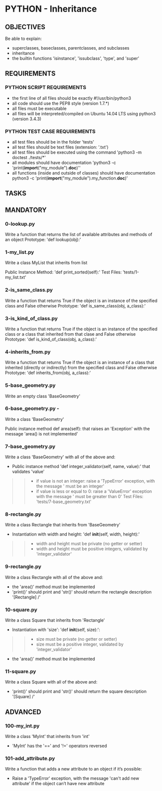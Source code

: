 # PYTHON - Inheritance
## OBJECTIVES
Be able to explain:

* superclasses, baseclasses, parentclasses, and subclasses
* inheritance
* the builtin functions 'isinstance', 'issubclass', 'type', and 'super'

## REQUIREMENTS
### PYTHON SCRIPT REQUIREMENTS
* the first line of all files should be exactly #!/usr/bin/python3
* all code should use the PEP8 style (version 1.7.*)
* all files must be executable
* all files will be interpreted/compiled on Ubuntu 14.04 LTS using python3 (version 3.4.3)

### PYTHON TEST CASE REQUIREMENTS
* all test files should be in the folder 'tests'
* all test files should be text files (extension: '.txt')
* all test files should be executed using the command 'python3 -m doctest ./tests/*'
* all modules should have documentation 'python3 -c 'print(__import__("my_module").__doc__)''
* all functions (inside and outside of classes) should have documentation python3 -c 'print(__import__("my_module").my_function.__doc__)'


## TASKS
## MANDATORY

### 0-lookup.py
Write a function that returns the list of available attributes and methods of an object
Prototype: 'def lookup(obj):'

### 1-my_list.py 
Write a class MyList that inherits from list

Public Instance Method: 'def print_sorted(self):'
Test Files: 'tests/1-my_list.txt'

### 2-is_same_class.py 
Write a function that returns True if the object is an instance of the specified class and False otherwise
Prototype: 'def is_same_class(obj, a_class):'

### 3-is_kind_of_class.py 
Write a function that returns True if the object is an instance of the specified class or a class that inherited from that clase and False otherwise
Prototype: 'def is_kind_of_class(obj, a_class):'

### 4-inherits_from.py 
Write a function that returns True if the object is an instance of a class that inherited (directly or indirectly) from the specified class and False otherwise
Prototype: 'def inherits_from(obj, a_class):'

### 5-base_geometry.py 
Write an empty class 'BaseGeometry'

### 6-base_geometry.py -
Write a class 'BaseGeometry'

Public instance method def area(self): that raises an 'Exception' with the message 'area() is not implemented'

### 7-base_geometry.py 
Write a class 'BaseGeometry' with all of the above and:

* Public instance method 'def integer_validator(self, name, value):' that validates 'value'
>> * if value is not an integer: raise a 'TypeError' exception, with the message '<name> must be an integer'
>> * if value is less or equal to 0: raise a 'ValueError' exception with the message '<name> must be greater than 0'
Test Files: 'tests/7-base_geometry.txt'

### 8-rectangle.py 
Write a class Rectangle that inherits from 'BaseGeometry'

* Instantiation with width and height: 'def __init__(self, width, height):'
>> * width and height must be private (no getter or setter)
>> * width and height must be positive integers, validated by 'integer_validator'

### 9-rectangle.py 
Write a class Rectangle with all of the above and:

* the 'area()' method must be implemented
* 'print()' should print and 'str()' should return the rectangle description '[Rectangle] <width>/<height>'

### 10-square.py 
Write a class Square that inherits from 'Rectangle'

* Instantiation with 'size': 'def __init__(self, size):':
>> * size must be private (no getter or setter)
>> * size must be a positive integer, validated by 'integer_validator'
* the 'area()' method must be implemented

### 11-square.py 
Write a class Square with all of the above and:

* 'print()' should print and 'str()' should return the square description '[Square] <width>/<height>'

## ADVANCED
### 100-my_int.py 
Write a class 'MyInt' that inherits from 'int'

* 'MyInt' has the '==' and '!=' operators reversed

### 101-add_attribute.py 
Write a function that adds a new attribute to an object if it’s possible:

* Raise a 'TypeError' exception, with the message 'can't add new attribute' if the object can’t have new attribute
